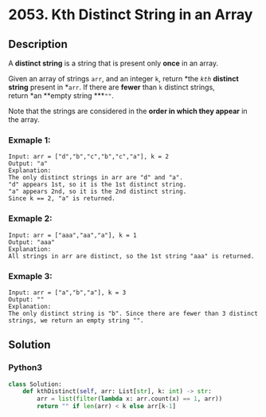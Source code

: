 # 2053. Kth Distinct String in an Array

## Description
A **distinct string** is a string that is present only **once** in an array.

Given an array of strings `arr`, and an integer `k`, return *the *`kth`* **distinct string** present in *`arr`. If there are **fewer** than `k` distinct strings, return *an **empty string ***`""`.

Note that the strings are considered in the **order in which they appear** in the array.

### Exmaple 1:
```
Input: arr = ["d","b","c","b","c","a"], k = 2
Output: "a"
Explanation:
The only distinct strings in arr are "d" and "a".
"d" appears 1st, so it is the 1st distinct string.
"a" appears 2nd, so it is the 2nd distinct string.
Since k == 2, "a" is returned. 
```

### Exmaple 2:
```
Input: arr = ["aaa","aa","a"], k = 1
Output: "aaa"
Explanation:
All strings in arr are distinct, so the 1st string "aaa" is returned.
```

### Exmaple 3:
```
Input: arr = ["a","b","a"], k = 3
Output: ""
Explanation:
The only distinct string is "b". Since there are fewer than 3 distinct strings, we return an empty string "".
```

## Solution

### Python3
```python
class Solution:
    def kthDistinct(self, arr: List[str], k: int) -> str:
        arr = list(filter(lambda x: arr.count(x) == 1, arr))
        return "" if len(arr) < k else arr[k-1]
```
